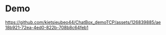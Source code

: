 <h1>Demo</h1>

https://github.com/kietsieubeo44/ChatBox_demoTCP/assets/126839885/ae18b921-72ea-4ed0-822b-708b8c64feb1

